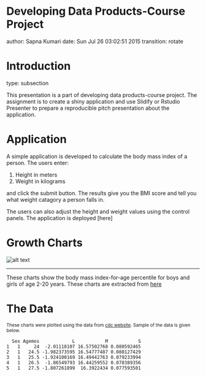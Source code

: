 Developing Data Products-Course Project
========================================================
author: Sapna Kumari
date: Sun Jul 26 03:02:51 2015
transition: rotate

Introduction
========================================================
type: subsection

This presentation is a part of developing data products-course project. The assignment is to create a shiny application and use Slidify or Rstudio Presenter to prepare a reproducible pitch presentation about the application.

Application
========================================================

A simple application is developed to calculate the body mass index of a person. The users enter:

1. Height in meters
2. Weight in kilograms

and click the submit button. The results give you the BMI score and tell you what weight catagory a person falls in. 

The users can also adjust the height and weight values using the control panels. The application is deployed [here]

Growth Charts
==========================================================

![alt text](fig1.png)

***

These charts show the body mass index-for-age percentile for boys and girls of age 2-20 years. These charts are extracted from [here](http://www.medicalnewstoday.com/images/articles/292/292304/bmi-for-age-percentiles-for-boys-and-girls.png)

The Data
===============================================================================

<small>These charts were plotted using the data from [cdc website](http://www.cdc.gov/growthcharts/data/zscore/bmiagerev.csv). Sample of the data is given below.</small>


```
  Sex Agemos            L           M           S
1   1     24  -2.01118107 16.57502768 0.080592465
2   1   24.5 -1.982373595 16.54777487 0.080127429
3   1   25.5 -1.924100169 16.49442763 0.079233994
4   1   26.5  -1.86549793 16.44259552 0.078389356
5   1   27.5 -1.807261899  16.3922434 0.077593501
```
 


